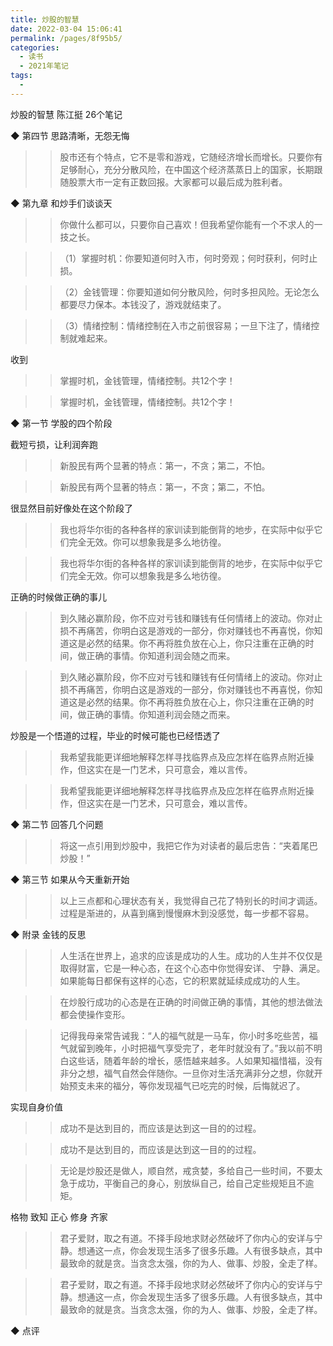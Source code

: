 ```yaml
---
title: 炒股的智慧
date: 2022-03-04 15:06:41
permalink: /pages/8f95b5/
categories:
  - 读书
  - 2021年笔记
tags:
  - 
---
```

炒股的智慧
陈江挺
26个笔记


◆ 第四节 思路清晰，无怨无悔

>> 股市还有个特点，它不是零和游戏，它随经济增长而增长。只要你有足够耐心，充分分散风险，在中国这个经济蒸蒸日上的国家，长期跟随股票大市一定有正数回报。大家都可以最后成为胜利者。


◆ 第九章 和炒手们谈谈天

>> 你做什么都可以，只要你自己喜欢！但我希望你能有一个不求人的一技之长。

>> （1）掌握时机：你要知道何时入市，何时旁观；何时获利，何时止损。

>> （2）金钱管理：你要知道如何分散风险，何时多担风险。无论怎么都要尽力保本。本钱没了，游戏就结束了。

>> （3）情绪控制：情绪控制在入市之前很容易；一旦下注了，情绪控制就难起来。

收到
>> 掌握时机，金钱管理，情绪控制。共12个字！

>> 掌握时机，金钱管理，情绪控制。共12个字！


◆ 第一节 学股的四个阶段

截短亏损，让利润奔跑
>> 新股民有两个显著的特点：第一，不贪；第二，不怕。

>> 新股民有两个显著的特点：第一，不贪；第二，不怕。

很显然目前好像处在这个阶段了
>> 我也将华尔街的各种各样的家训读到能倒背的地步，在实际中似乎它们完全无效。你可以想象我是多么地彷徨。

>> 我也将华尔街的各种各样的家训读到能倒背的地步，在实际中似乎它们完全无效。你可以想象我是多么地彷徨。

正确的时候做正确的事儿
>> 到久赌必赢阶段，你不应对亏钱和赚钱有任何情绪上的波动。你对止损不再痛苦，你明白这是游戏的一部分，你对赚钱也不再喜悦，你知道这是必然的结果。你不再将胜负放在心上，你只注重在正确的时间，做正确的事情。你知道利润会随之而来。

>> 到久赌必赢阶段，你不应对亏钱和赚钱有任何情绪上的波动。你对止损不再痛苦，你明白这是游戏的一部分，你对赚钱也不再喜悦，你知道这是必然的结果。你不再将胜负放在心上，你只注重在正确的时间，做正确的事情。你知道利润会随之而来。

炒股是一个悟道的过程，毕业的时候可能也已经悟透了
>> 我希望我能更详细地解释怎样寻找临界点及应怎样在临界点附近操作，但这实在是一门艺术，只可意会，难以言传。

>> 我希望我能更详细地解释怎样寻找临界点及应怎样在临界点附近操作，但这实在是一门艺术，只可意会，难以言传。


◆ 第二节 回答几个问题

>> 将这一点引用到炒股中，我把它作为对读者的最后忠告：“夹着尾巴炒股！”


◆ 第三节 如果从今天重新开始

>> 以上三点都和心理状态有关，我觉得自己花了特别长的时间才调适。过程是渐进的，从喜到痛到慢慢麻木到没感觉，每一步都不容易。


◆ 附录 金钱的反思

>> 人生活在世界上，追求的应该是成功的人生。成功的人生并不仅仅是取得财富，它是一种心态，在这个心态中你觉得安详、 宁静、满足。如果能每日都保有这样的心态，它的积累就延续成成功的人生。

>> 在炒股行成功的心态是在正确的时间做正确的事情，其他的想法做法都会使操作变形。

>> 记得我母亲常告诫我：“人的福气就是一马车，你小时多吃些苦，福气就留到晚年，小时把福气享受完了，老年时就没有了。”我以前不明白这些话，随着年龄的增长，感悟越来越多。人如果知福惜福，没有非分之想，福气自然会伴随你。一旦你对生活充满非分之想，你就开始预支未来的福分，等你发现福气已吃完的时候，后悔就迟了。

实现自身价值
>> 成功不是达到目的，而应该是达到这一目的的过程。

>> 成功不是达到目的，而应该是达到这一目的的过程。

>> 无论是炒股还是做人，顺自然，戒贪婪，多给自己一些时间，不要太急于成功，平衡自己的身心，别放纵自己，给自己定些规矩且不逾矩。

格物 致知 正心 修身 齐家
>> 君子爱财，取之有道。不择手段地求财必然破坏了你内心的安详与宁静。想通这一点，你会发现生活多了很多乐趣。人有很多缺点，其中最致命的就是贪。当贪念太强，你的为人、做事、炒股，全走了样。

>> 君子爱财，取之有道。不择手段地求财必然破坏了你内心的安详与宁静。想通这一点，你会发现生活多了很多乐趣。人有很多缺点，其中最致命的就是贪。当贪念太强，你的为人、做事、炒股，全走了样。


◆ 点评



